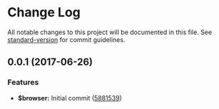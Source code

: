 # Change Log

All notable changes to this project will be documented in this file. See [standard-version](https://github.com/conventional-changelog/standard-version) for commit guidelines.

<a name="0.0.1"></a>
## 0.0.1 (2017-06-26)


### Features

* **$browser:** Initial commit ([5881539](https://github.com/phillipcurl/ngx-content-loader/commit/5881539))
